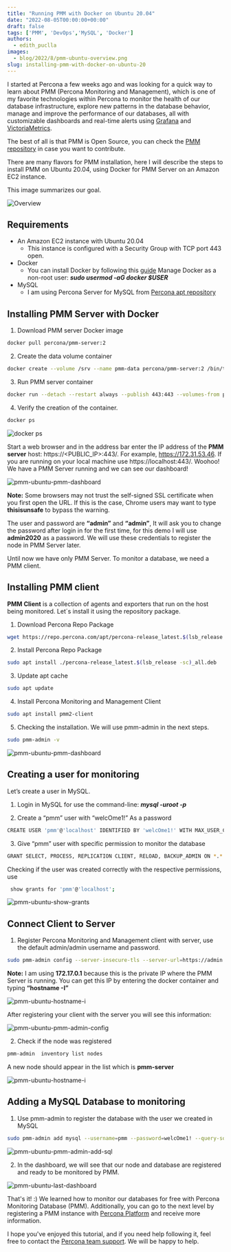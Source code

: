 ```yaml
---
title: "Running PMM with Docker on Ubuntu 20.04"
date: "2022-08-05T00:00:00+00:00"
draft: false
tags: ['PMM', 'DevOps','MySQL', 'Docker']
authors:
  - edith_puclla
images:
  - blog/2022/8/pmm-ubuntu-overview.png
slug: installing-pmm-with-docker-on-ubuntu-20
---
```


I started at Percona a few weeks ago and was looking for a quick way to learn about PMM (Percona Monitoring and Management), which is one of my favorite technologies within Percona to monitor the health of our database infrastructure, explore new patterns in the database behavior, manage and improve the performance of our databases, all with customizable dashboards and real-time alerts using [Grafana](https://github.com/grafana/grafana) and [VictoriaMetrics](https://github.com/VictoriaMetrics/VictoriaMetrics).


The best of all is that PMM is Open Source, you can check the [PMM repository](https://github.com/percona/pmm) in case you want to contribute.

There are many flavors for PMM installation, here I will describe the steps to install PMM on Ubuntu 20.04, using Docker for PMM Server on an Amazon EC2 instance.

This image summarizes our goal.

![Overview](blog/2022/8/pmm-ubuntu-overview.png)

## Requirements
- An Amazon EC2 instance with Ubuntu 20.04
  - This instance is configured with a Security Group with TCP port 443 open.
- Docker
  - You can install Docker by following this [guide](https://docs.docker.com/engine/install/ubuntu/)
  Manage Docker as a non-root user: **_sudo usermod -aG docker $USER_**
- MySQL
  - I am using Percona Server for MySQL from [Percona apt repository](https://docs.percona.com/percona-server/8.0/installation/apt_repo.html)


## Installing  PMM Server with Docker

1. Download PMM server Docker image
```bash
docker pull percona/pmm-server:2
```
2. Create the data volume container
```bash
docker create --volume /srv --name pmm-data percona/pmm-server:2 /bin/true 
```
3. Run PMM server container
```bash
docker run --detach --restart always --publish 443:443 --volumes-from pmm-data --name pmm-server percona/pmm-server:2
```
4. Verify the creation of the container.
```bash
docker ps
```

![docker ps](blog/2022/8/pmm-ubuntu-docker-ps.png)

Start a web browser and in the address bar enter the IP address of the **PMM server** host: https://<PUBLIC_IP>:443/. For example, https://172.31.53.46. If you are running on your local machine use https://localhost:443/. Woohoo! We have a PMM Server running and we can see our dashboard!

![pmm-ubuntu-pmm-dashboard](blog/2022/8/pmm-ubuntu-pmm-dashboard.png)

**Note:** Some browsers may not trust the self-signed SSL certificate when you first open the URL. If this is the case, Chrome users may want to type **thisisunsafe** to bypass the warning.

The user and password are **“admin”** and **“admin”**, It will ask you to change the password after login in for the first time, for this demo I will use **admin2020** as a password. We will use these credentials to register the node in PMM Server later.

Until now we have only PMM Server. To monitor a database, we need a PMM client.

## Installing PMM client

**PMM Client** is a collection of agents and exporters that run on the host being monitored. Let´s install it using the repository package.

1. Download Percona Repo Package
```bash
wget https://repo.percona.com/apt/percona-release_latest.$(lsb_release -sc)_all.deb
```
2. Install Percona Repo Package
```bash
sudo apt install ./percona-release_latest.$(lsb_release -sc)_all.deb
```
3. Update apt cache
```bash
sudo apt update
```
4. Install Percona Monitoring and Management Client
```bash
sudo apt install pmm2-client
```
5. Checking the installation. We will use pmm-admin in the next steps.
```bash
sudo pmm-admin -v
```
![pmm-ubuntu-pmm-dashboard](blog/2022/8/pmm-ubuntu-pmm-admin-v.png)

## Creating a user for monitoring

Let’s create a user in MySQL.

1. Login in MySQL for use the command-line: **_mysql -uroot -p_**

2. Create a “pmm” user with “welcOme1!” As a password
```bash
CREATE USER 'pmm'@'localhost' IDENTIFIED BY 'welcOme1!' WITH MAX_USER_CONNECTIONS 10;
```
3. Give “pmm” user with specific permission to monitor the database
```bash
GRANT SELECT, PROCESS, REPLICATION CLIENT, RELOAD, BACKUP_ADMIN ON *.* TO 'pmm'@'localhost';
```
Checking if the user was created correctly with the respective permissions, use 
```bash
 show grants for 'pmm'@'localhost';
```
![pmm-ubuntu-show-grants](blog/2022/8/pmm-ubuntu-show-grants.png)

## Connect Client to Server

1. Register Percona Monitoring and Management client with server, use the default admin/admin username and password.
```bash
sudo pmm-admin config --server-insecure-tls --server-url=https://admin:admin2020@172.17.0.1:443
```

**Note:** I am using  **172.17.0.1** because this is the private IP where the PMM Server is running. You can get this IP by entering  the docker container and typing **“hostname -I”**

![pmm-ubuntu-hostname-i](blog/2022/8/pmm-ubuntu-hostname-i.png)


After registering your client with the server you will see this information:

![pmm-ubuntu-pmm-admin-config](blog/2022/8/pmm-ubuntu-pmm-admin-config.png)

2. Check if the node was registered
```bash
pmm-admin  inventory list nodes
```
A new node should appear in the list which is **pmm-server**

![pmm-ubuntu-hostname-i](blog/2022/8/pmm-ubuntu-pmm-admin-inventory.png)


## Adding a MySQL Database to monitoring

1. Use pmm-admin to register the database with the user we created in MySQL
```bash
sudo pmm-admin add mysql --username=pmm --password=welcOme1! --query-source=perfschema
```

![pmm-ubuntu-pmm-admin-add-sql](blog/2022/8/pmm-ubuntu-pmm-admin-add-sql.png)

2. In the dashboard, we will see that our node and database are registered and ready to be monitored by PMM.

![pmm-ubuntu-last-dashboard](blog/2022/8/pmm-ubuntu-last-dashboard.png)

That's it! :) We learned how to monitor our databases for free with Percona Monitoring Database (PMM). Additionally, you can go to the next level by registering a PMM instance with [Percona Platform](https://docs.percona.com/percona-platform/) and receive more information.

I hope you've enjoyed this tutorial, and if you need help following it, feel free to contact the [Percona team support](https://percona.community/blog/2022/02/10/how-to-publish-blog-post/#assistance-and-support). We will be happy to help.
